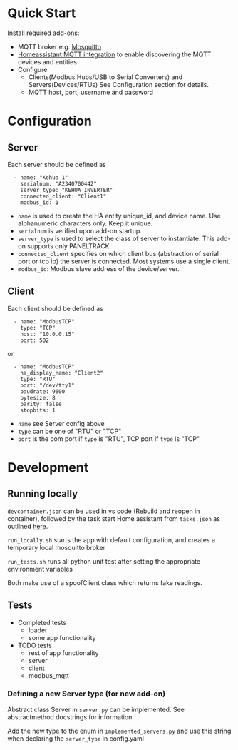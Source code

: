 # Quick Start

Install required add-ons:

- MQTT broker e.g. [Mosquitto](https://github.com/home-assistant/addons/blob/master/mosquitto/DOCS.md)
- [Homeassistant MQTT integration](https://www.home-assistant.io/integrations/mqtt/) to enable discovering the MQTT devices and entities
- Configure
  - Clients(Modbus Hubs/USB to Serial Converters) and Servers(Devices/RTUs) See Configuration section for details.
  - MQTT host, port, username and password

# Configuration

## Server

Each server should be defined as

```
  - name: "Kehua 1"
    serialnum: "A2340700442"
    server_type: "KEHUA_INVERTER"
    connected_client: "Client1"
    modbus_id: 1
```

- `name` is used to create the HA entity unique_id, and device name. Use alphanumeric characters only. Keep it unique.
- `serialnum` is verified upon add-on startup.
- `server_type` is used to select the class of server to instantiate. This add-on supports only PANELTRACK.
- `connected_client` specifies on which client bus (abstraction of serial port or tcp ip) the server is connected. Most systems use a single client.
- `modbus_id`: Modbus slave address of the device/server.

## Client

Each client should be defined as

```
  - name: "ModbusTCP"
    type: "TCP"
    host: "10.0.0.15"
    port: 502
```

or

```
  - name: "ModbusTCP"
    ha_display_name: "Client2"
    type: "RTU"
    port: "/dev/tty1"
    baudrate: 9600
    bytesize: 8
    parity: false
    stopbits: 1
```

- `name` see Server config above
- `type` can be one of "RTU" or "TCP"
- `port` is the com port if `type` is "RTU", TCP port if `type` is "TCP"

# Development

## Running locally

`devcontainer.json` can be used in vs code (Rebuild and reopen in container), followed by the task start Home assistant from `tasks.json` as outlined [here](https://developers.home-assistant.io/docs/add-ons/testing/).

`run_locally.sh` starts the app with default configuration, and creates a temporary local mosquitto broker

`run_tests.sh` runs all python unit test after setting the appropriate environment variables

Both make use of a spoofClient class which returns fake readings.

## Tests

- Completed tests
  - loader
  - some app functionality
- TODO tests
  - rest of app functionality
  - server
  - client
  - modbus_mqtt

### Defining a new Server type (for new add-on)

Abstract class Server in `server.py` can be implemented. See abstractmethod docstrings for information.

Add the new type to the enum in `implemented_servers.py` and use this string when declaring the `server_type` in config.yaml
